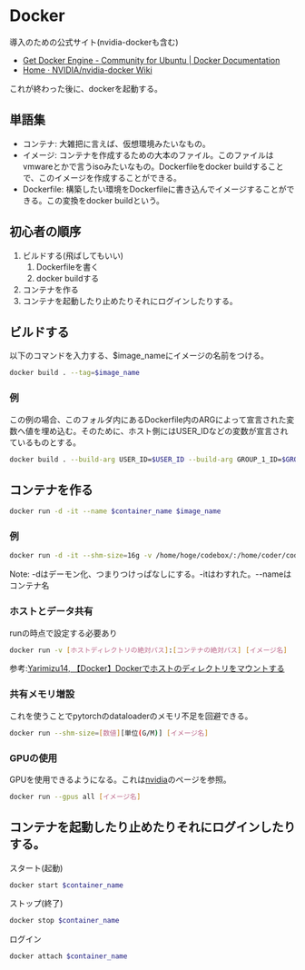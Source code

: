 # Docker

導入のための公式サイト(nvidia-dockerも含む)
- [Get Docker Engine - Community for Ubuntu | Docker Documentation](https://docs.docker.com/install/linux/docker-ce/ubuntu/#install-using-the-repository)
- [Home · NVIDIA/nvidia-docker Wiki](https://github.com/NVIDIA/nvidia-docker/wiki)

これが終わった後に、dockerを起動する。

## 単語集
- コンテナ: 大雑把に言えば、仮想環境みたいなもの。
- イメージ: コンテナを作成するための大本のファイル。このファイルはvmwareとかで言うisoみたいなもの。Dockerfileをdocker buildすることで、このイメージを作成することができる。
- Dockerfile: 構築したい環境をDockerfileに書き込んでイメージすることができる。この変換をdocker buildという。

## 初心者の順序
1. ビルドする(飛ばしてもいい)
   1. Dockerfileを書く
   2. docker buildする
2. コンテナを作る
3. コンテナを起動したり止めたりそれにログインしたりする。

## ビルドする
以下のコマンドを入力する、$image_nameにイメージの名前をつける。
```sh
docker build . --tag=$image_name
```
### 例
この例の場合、このフォルダ内にあるDockerfile内のARGによって宣言された変数へ値を埋め込む。そのために、ホスト側にはUSER_IDなどの変数が宣言されているものとする。
```sh
docker build . --build-arg USER_ID=$USER_ID --build-arg GROUP_1_ID=$GROUP_1_ID --shm-size=16g --tag=coder
```

## コンテナを作る
```sh
docker run -d -it --name $container_name $image_name
```
### 例
```sh
docker run -d -it --shm-size=16g -v /home/hoge/codebox/:/home/coder/codebox/ -v /media/hoge/hhd/:/home/coder/databox/ --gpus all --name coder1 coder
```

Note: -dはデーモン化、つまりつけっぱなしにする。-itはわすれた。--nameはコンテナ名

### ホストとデータ共有
runの時点で設定する必要あり
```sh
docker run -v [ホストディレクトリの絶対パス]:[コンテナの絶対パス] [イメージ名]
```
参考:[Yarimizu14, 【Docker】Dockerでホストのディレクトリをマウントする](https://qiita.com/Yarimizu14/items/52f4859027165a805630)

### 共有メモリ増設
これを使うことでpytorchのdataloaderのメモリ不足を回避できる。
```sh
docker run --shm-size=[数値][単位(G/M)] [イメージ名]
```

### GPUの使用
GPUを使用できるようになる。これは[nvidia](https://github.com/NVIDIA/nvidia-docker/wiki/Installation-(Native-GPU-Support)#usage)のページを参照。
```sh
docker run --gpus all [イメージ名]
```

## コンテナを起動したり止めたりそれにログインしたりする。
スタート(起動)
```sh
docker start $container_name
```

ストップ(終了)
```sh
docker stop $container_name
```

ログイン
```sh
docker attach $container_name
```
